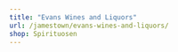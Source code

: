 ```yaml
---
title: "Evans Wines and Liquors"
url: /jamestown/evans-wines-and-liquors/
shop: Spirituosen
---
```

